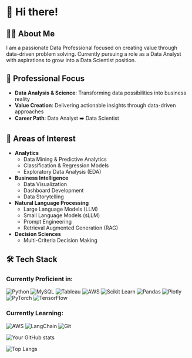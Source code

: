 # 👋 Hi there!

## 👨‍💻 About Me
I am a passionate Data Professional focused on creating value through data-driven problem solving. Currently pursuing a role as a Data Analyst with aspirations to grow into a Data Scientist position.

## 🎯 Professional Focus
- **Data Analysis & Science**: Transforming data possibilities into business reality
- **Value Creation**: Delivering actionable insights through data-driven approaches
- **Career Path**: Data Analyst ➡️ Data Scientist

## 🚩 Areas of Interest
- **Analytics**
  - Data Mining & Predictive Analytics
  - Classification & Regression Models
  - Exploratory Data Analysis (EDA)
- **Business Intelligence**
  - Data Visualization
  - Dashboard Development
  - Data Storytelling
- **Natural Language Processing**
  - Large Language Models (LLM)
  - Small Language Models (sLLM)
  - Prompt Engineering
  - Retrieval Augmented Generation (RAG)
- **Decision Sciences**
  - Multi-Criteria Decision Making

## 🛠️ Tech Stack

### Currently Proficient in:
![Python](https://img.shields.io/badge/Python-3776AB?style=flat-square&logo=Python&logoColor=white)
![MySQL](https://img.shields.io/badge/MySQL-4479A1?style=flat-square&logo=MySQL&logoColor=white)
![Tableau](https://img.shields.io/badge/Tableau-E97627?style=flat-square&logo=Tableau&logoColor=white)
![AWS](https://img.shields.io/badge/AWS-232F3E?style=flat-square&logo=amazon-aws&logoColor=white)
![Scikit Learn](https://img.shields.io/badge/Scikit%20Learn-F7931E?style=flat-square&logo=scikit-learn&logoColor=white)
![Pandas](https://img.shields.io/badge/Pandas-150458?style=flat-square&logo=pandas&logoColor=white)
![Plotly](https://img.shields.io/badge/Plotly-3F4F75?style=flat-square&logo=plotly&logoColor=white)
![PyTorch](https://img.shields.io/badge/PyTorch-EE4C2C?style=flat-square&logo=PyTorch&logoColor=white)
![TensorFlow](https://img.shields.io/badge/TensorFlow-FF6F00?style=flat-square&logo=TensorFlow&logoColor=white)

### Currently Learning:
![AWS](https://img.shields.io/badge/AWS-232F3E?style=flat-square&logo=amazon-aws&logoColor=white)
![LangChain](https://img.shields.io/badge/LangChain-000000?style=flat-square&logo=chainlink&logoColor=white)
![Git](https://img.shields.io/badge/Git-F05032?style=flat-square&logo=git&logoColor=white)


<!-- You can add your GitHub stats here -->
![Your GitHub stats](https://github-readme-stats.vercel.app/api?username=wonderfulawsome&show_icons=true&theme=radical)

<!-- You can add your most used languages here -->
![Top Langs](https://github-readme-stats.vercel.app/api/top-langs/?username=wonderfulawsome&layout=compact&theme=radical)


